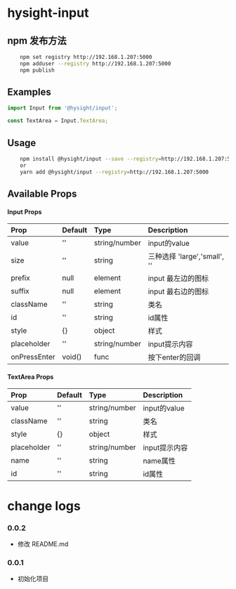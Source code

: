
# hysight-input

## npm 发布方法
```sh
    npm set registry http://192.168.1.207:5000
    npm adduser --registry http://192.168.1.207:5000
    npm publish 
```

## Examples

```js
import Input from '@hysight/input';

const TextArea = Input.TextArea;

```

## Usage
```sh
    npm install @hysight/input --save --registry=http://192.168.1.207:5000
    or
    yarn add @hysight/input --registry=http://192.168.1.207:5000
```

## Available Props

#### Input Props

Prop|Default|Type|Description
:----|:-----|:-----|:-----
 value | '' | string/number | input的value
 size | '' | string | 三种选择 'large','small', ''
 prefix | null | element | input 最左边的图标
 suffix | null | element | input 最右边的图标
 className | '' | string | 类名
 id | '' | string | id属性
 style | {} | object | 样式
 placeholder | '' | string/number | input提示内容
 onPressEnter | void() | func | 按下enter的回调

#### TextArea Props

Prop|Default|Type|Description
:----|:-----|:-----|:-----
 value | '' | string/number | input的value
 className | '' | string | 类名
 style | {} | object | 样式
 placeholder | '' | string/number | input提示内容
 name | '' | string | name属性
 id | '' | string | id属性

# change logs

### 0.0.2
  + 修改 README.md
  
### 0.0.1
  + 初始化项目
